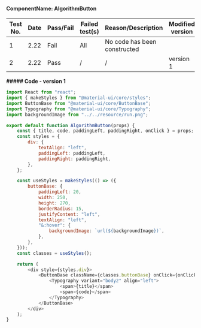 #### ComponentName: AlgorithmButton

|Test No.|Date|Pass/Fail|Failed test(s)|Reason/Description|Modified version|
|--------|----|---------|--------------|------------------|----------------|
|1       | 2.22 | Fail  | All          | No code has been constructed|     |
|2       | 2.22 | Pass  | /            | /                |version 1       |

**##### Code - version 1**

```javascript
import React from "react";
import { makeStyles } from "@material-ui/core/styles";
import ButtonBase from "@material-ui/core/ButtonBase";
import Typography from "@material-ui/core/Typography";
import backgroundImage from "../../resource/run.png";

export default function AlgorithmButton(props) {
    const { title, code, paddingLeft, paddingRight, onClick } = props;
    const styles = {
        div: {
            textAlign: "left",
            paddingLeft: paddingLeft,
            paddingRight: paddingRight,
        },
    };

    const useStyles = makeStyles(() => ({
        buttonBase: {
            paddingLeft: 20,
            width: 250,
            height: 270,
            borderRadius: 15,
            justifyContent: "left",
            textAlign: "left",
            "&:hover": {
                backgroundImage: `url(${backgroundImage})`,
            },
        },
    }));
    const classes = useStyles();

    return (
        <div style={styles.div}>
            <ButtonBase className={classes.buttonBase} onClick={onClick}>
                <Typography variant="body2" align="left">
                    <span>{title}</span>
                    <span>{code}</span>
                </Typography>
            </ButtonBase>
        </div>
    );
}

```